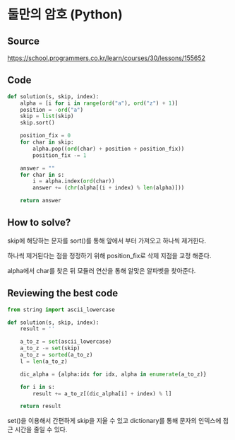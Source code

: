 # 둘만의 암호 (Python)

## Source

https://school.programmers.co.kr/learn/courses/30/lessons/155652

## Code

```python
def solution(s, skip, index):
    alpha = [i for i in range(ord("a"), ord("z") + 1)]
    position = -ord("a")
    skip = list(skip)
    skip.sort()

    position_fix = 0
    for char in skip:
        alpha.pop((ord(char) + position + position_fix))
        position_fix -= 1

    answer = ""
    for char in s:
        i = alpha.index(ord(char))
        answer += (chr(alpha[(i + index) % len(alpha)]))

    return answer
```

## How to solve?

skip에 해당하는 문자를 sort()를 통해 앞에서 부터 가져오고 하나씩 제거한다.

하나씩 제거된다는 점을 정정하기 위해 position_fix로 삭제 지점을 교정 해준다.

alpha에서 char를 찾은 뒤 모듈러 연산을 통해 알맞은 알파벳을 찾아준다.

## Reviewing the best code

```python
from string import ascii_lowercase

def solution(s, skip, index):
    result = ''

    a_to_z = set(ascii_lowercase)
    a_to_z -= set(skip)
    a_to_z = sorted(a_to_z)
    l = len(a_to_z)

    dic_alpha = {alpha:idx for idx, alpha in enumerate(a_to_z)}

    for i in s:
        result += a_to_z[(dic_alpha[i] + index) % l]

    return result
```

set()을 이용해서 간편하게 skip을 지울 수 있고 dictionary를 통해 문자의 인덱스에 접근 시간을 줄일 수 있다.

